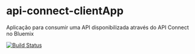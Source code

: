 # api-connect-clientApp
Aplicação para consumir uma API disponibilizada através do API Connect no Bluemix


[![Build Status](https://travis-ci.org/BluemixBrasil/api-connect-clientApp.svg?branch=master)](https://travis-ci.org/BluemixBrasil/api-connect-clientApp)


